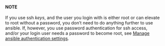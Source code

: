 #### NOTE
If you use ssh *keys*, and the user you login with is either root or can elevate to root without a password, you don’t need to do anything further to use ansible. If, however, you use password authentication for ssh access, and/or your login user needs a password to become root, see [Manage ansible authentication settings](../ansible-authentication.md#ansible-authentication).
